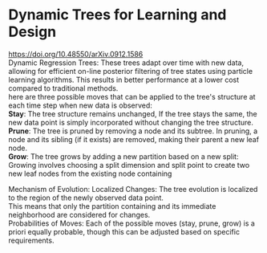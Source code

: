 # Dynamic Trees for Learning and Design
https://doi.org/10.48550/arXiv.0912.1586  <br>
Dynamic Regression Trees: These trees adapt over time with new data, allowing for efficient on-line posterior filtering of tree states using particle learning algorithms. This results in better performance at a lower cost compared to traditional methods. <br>
here are three possible moves that can be applied to the tree's structure at each time step when new data is observed:<br>
**Stay**: The tree structure remains unchanged,  If the tree stays the same, the new data point is simply incorporated without changing the tree structure. <br>
**Prune**: The tree is pruned by removing a node and its subtree. In pruning, a node and its sibling (if it exists) are removed, making their parent a new leaf node.  <br>
**Grow**: The tree grows by adding a new partition based on a new split: Growing involves choosing a split dimension and split point to create two new leaf nodes from the existing node containing  <br>


Mechanism of Evolution:
Localized Changes: The tree evolution is localized to the region of the newly observed data point. <br>
This means that only the partition containing and its immediate neighborhood are considered for changes. <br>
Probabilities of Moves: Each of the possible moves (stay, prune, grow) is a priori equally probable, though this can be adjusted based on specific requirements. <br>



